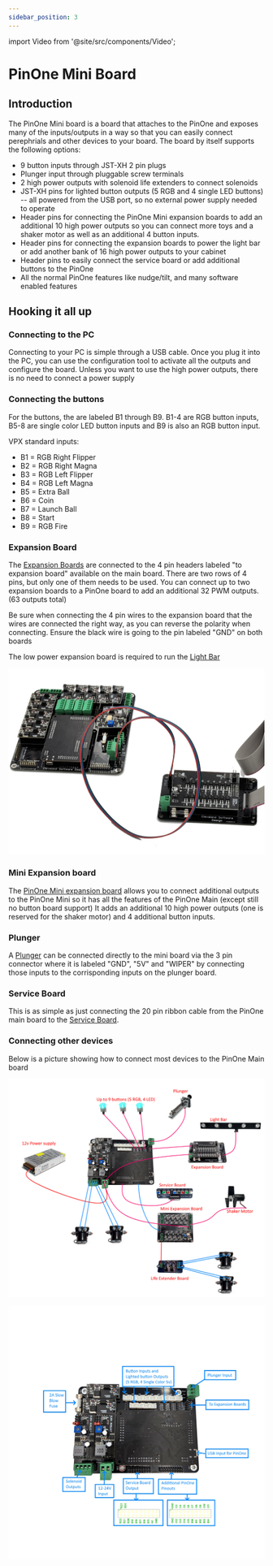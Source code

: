 ```yaml
---
sidebar_position: 3
---
```


import Video from '@site/src/components/Video';

# PinOne Mini Board

## Introduction

The PinOne Mini board is a board that attaches to the PinOne and exposes many of the inputs/outputs in a way so that you can easily connect perephrials and other devices to your board. The board by itself supports the following options:

- 9 button inputs through JST-XH 2 pin plugs
- Plunger input through pluggable screw terminals
- 2 high power outputs with solenoid life extenders to connect solenoids
- JST-XH pins for lighted button outputs (5 RGB and 4 single LED buttons) -- all powered from the USB port, so no external power supply needed to operate
- Header pins for connecting the PinOne Mini expansion boards to add an additional 10 high power outputs so you can connect more toys and a shaker motor as well as an additional 4 button inputs.
- Header pins for connecting the expansion boards to power the light bar or add another bank of 16 high power outputs to your cabinet
- Header pins to easily connect the service board or add additional buttons to the PinOne
- All the normal PinOne features like nudge/tilt, and many software enabled features

## Hooking it all up

### Connecting to the PC

Connecting to your PC is simple through a USB cable. Once you plug it into the PC, you can use the configuration tool to activate all the outputs and configure the board. Unless you want to use the high power outputs, there is no need to connect a power supply

### Connecting the buttons

For the buttons, the are labeled B1 through B9. B1-4 are RGB button inputs, B5-8 are single color LED button inputs and B9 is also an RGB button input.

VPX standard inputs:

- B1 = RGB Right Flipper
- B2 = RGB Right Magna
- B3 = RGB Left Flipper
- B4 = RGB Left Magna
- B5 = Extra Ball
- B6 = Coin
- B7 = Launch Ball
- B8 = Start
- B9 = RGB Fire



### Expansion Board

The [Expansion Boards](https://www.clevelandsoftwaredesign.com/pinball-parts/p/pinone-expansion-board) are connected to the 4 pin headers labeled "to expansion board" available on the main board. There are two rows of 4 pins, but only one of them needs to be used. You can connect up to two expansion boards to a PinOne board to add an additional 32 PWM outputs. (63 outputs total)

Be sure when connecting the 4 pin wires to the expansion board that the wires are connected the right way, as you can reverse the polarity when connecting. Ensure the black wire is going to the pin labeled "GND" on both boards

The low power expansion board is required to run the [Light Bar](https://www.clevelandsoftwaredesign.com/pinball-parts/p/rgb-12v-virtual-pinball-light-bar)

![image](./img/PinOneExpansionConnection.jpg)

### Mini Expansion board

The [PinOne Mini expansion board](https://www.clevelandsoftwaredesign.com/pinball-parts/p/pinone-mini-expansion-board) allows you to connect additional outputs to the PinOne Mini so it has all the features of the PinOne Main (except still no button board support) It adds an additional 10 high power outputs (one is reserved for the shaker motor) and 4 additional button inputs.

### Plunger

A [Plunger](https://www.clevelandsoftwaredesign.com/pinball-parts/p/virtual-pinball-plunger-attachment) can be connected directly to the mini board via the 3 pin connector where it is labeled "GND", "5V" and "WIPER" by connecting those inputs to the corrisponding inputs on the plunger board.

### Service Board

This is as simple as just connecting the 20 pin ribbon cable from the PinOne main board to the [Service Board](https://www.clevelandsoftwaredesign.com/pinball-parts/p/expansion-breakout-board-zx5y6).

### Connecting other devices

Below is a picture showing how to connect most devices to the PinOne Main board

![image](./img/PinOneMini4.jpg)

![image](./img/PinOneMini3.jpg)